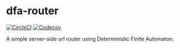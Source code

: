 # dfa-router

[![CircleCI](https://img.shields.io/circleci/project/github/KOBA789/dfa-router.svg?style=flat-square)](https://circleci.com/gh/KOBA789/dfa-router)
[![Codecov](https://img.shields.io/codecov/c/github/KOBA789/dfa-router.svg?style=flat-square)](https://codecov.io/gh/KOBA789/dfa-router)

A simple server-side url router using Deterministic Finite Automaton.
